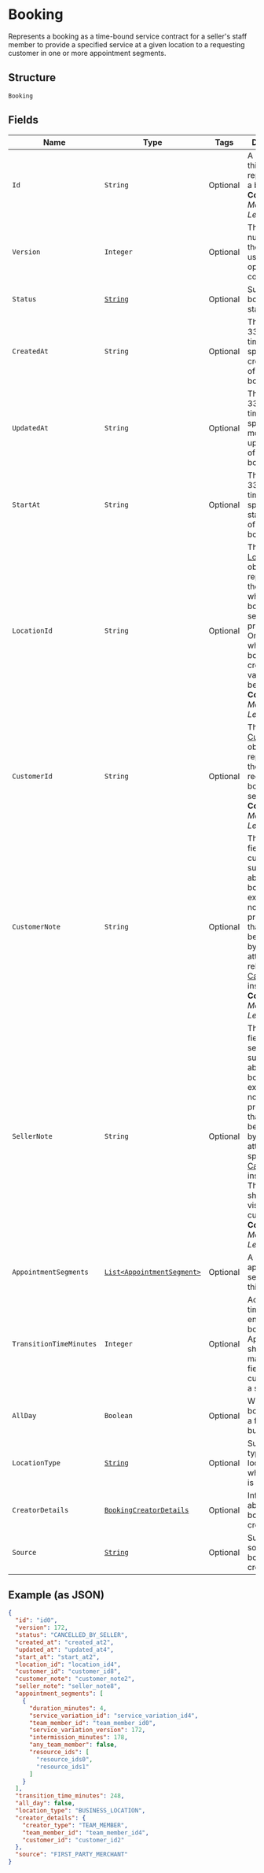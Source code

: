 
# Booking

Represents a booking as a time-bound service contract for a seller's staff member to provide a specified service
at a given location to a requesting customer in one or more appointment segments.

## Structure

`Booking`

## Fields

| Name | Type | Tags | Description | Getter |
|  --- | --- | --- | --- | --- |
| `Id` | `String` | Optional | A unique ID of this object representing a booking.<br>**Constraints**: *Maximum Length*: `36` | String getId() |
| `Version` | `Integer` | Optional | The revision number for the booking used for optimistic concurrency. | Integer getVersion() |
| `Status` | [`String`](../../doc/models/booking-status.md) | Optional | Supported booking statuses. | String getStatus() |
| `CreatedAt` | `String` | Optional | The RFC 3339 timestamp specifying the creation time of this booking. | String getCreatedAt() |
| `UpdatedAt` | `String` | Optional | The RFC 3339 timestamp specifying the most recent update time of this booking. | String getUpdatedAt() |
| `StartAt` | `String` | Optional | The RFC 3339 timestamp specifying the starting time of this booking. | String getStartAt() |
| `LocationId` | `String` | Optional | The ID of the [Location](entity:Location) object representing the location where the booked service is provided. Once set when the booking is created, its value cannot be changed.<br>**Constraints**: *Maximum Length*: `32` | String getLocationId() |
| `CustomerId` | `String` | Optional | The ID of the [Customer](entity:Customer) object representing the customer receiving the booked service.<br>**Constraints**: *Maximum Length*: `192` | String getCustomerId() |
| `CustomerNote` | `String` | Optional | The free-text field for the customer to supply notes about the booking. For example, the note can be preferences that cannot be expressed by supported attributes of a relevant [CatalogObject](entity:CatalogObject) instance.<br>**Constraints**: *Maximum Length*: `4096` | String getCustomerNote() |
| `SellerNote` | `String` | Optional | The free-text field for the seller to supply notes about the booking. For example, the note can be preferences that cannot be expressed by supported attributes of a specific [CatalogObject](entity:CatalogObject) instance.<br>This field should not be visible to customers.<br>**Constraints**: *Maximum Length*: `4096` | String getSellerNote() |
| `AppointmentSegments` | [`List<AppointmentSegment>`](../../doc/models/appointment-segment.md) | Optional | A list of appointment segments for this booking. | List<AppointmentSegment> getAppointmentSegments() |
| `TransitionTimeMinutes` | `Integer` | Optional | Additional time at the end of a booking.<br>Applications should not make this field visible to customers of a seller. | Integer getTransitionTimeMinutes() |
| `AllDay` | `Boolean` | Optional | Whether the booking is of a full business day. | Boolean getAllDay() |
| `LocationType` | [`String`](../../doc/models/business-appointment-settings-booking-location-type.md) | Optional | Supported types of location where service is provided. | String getLocationType() |
| `CreatorDetails` | [`BookingCreatorDetails`](../../doc/models/booking-creator-details.md) | Optional | Information about a booking creator. | BookingCreatorDetails getCreatorDetails() |
| `Source` | [`String`](../../doc/models/booking-booking-source.md) | Optional | Supported sources a booking was created from. | String getSource() |

## Example (as JSON)

```json
{
  "id": "id0",
  "version": 172,
  "status": "CANCELLED_BY_SELLER",
  "created_at": "created_at2",
  "updated_at": "updated_at4",
  "start_at": "start_at2",
  "location_id": "location_id4",
  "customer_id": "customer_id8",
  "customer_note": "customer_note2",
  "seller_note": "seller_note8",
  "appointment_segments": [
    {
      "duration_minutes": 4,
      "service_variation_id": "service_variation_id4",
      "team_member_id": "team_member_id0",
      "service_variation_version": 172,
      "intermission_minutes": 178,
      "any_team_member": false,
      "resource_ids": [
        "resource_ids0",
        "resource_ids1"
      ]
    }
  ],
  "transition_time_minutes": 248,
  "all_day": false,
  "location_type": "BUSINESS_LOCATION",
  "creator_details": {
    "creator_type": "TEAM_MEMBER",
    "team_member_id": "team_member_id4",
    "customer_id": "customer_id2"
  },
  "source": "FIRST_PARTY_MERCHANT"
}
```

